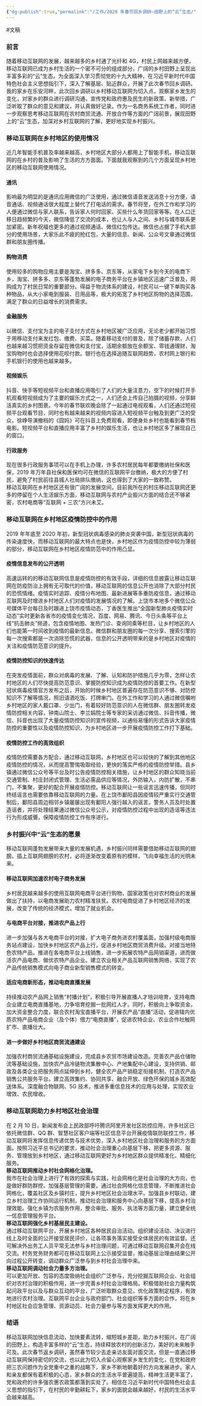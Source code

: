 ```yaml
---
{"dg-publish":true,"permalink":"/工作/2020 年春节回乡调研—田野上的“云”生态/","noteIcon":"1","created":"2024-01-24T09:14:49.447+08:00"}
---
```


#文稿 
### 前言
随着移动互联网的发展，越来越多的乡村通了光纤和 4G，村民上网越来越方便，移动互联网已成为乡村生活的一个密不可分的组成部分，广阔的乡村田野上呈现出丰富多彩的“云”生态。为全面深入学习贯彻党的十九大精神，在习近平新时代中国特色社会主义思想指引下，深入了解基层、贴近群众，开展了此次春节回乡调研。我的家乡在乐安河畔，此次回乡调研以乡村移动互联网为切入点，观察家乡发生的变化，对家乡的群众进行调研沟通，宣传党和政府惠及民生的新政策、新举措，广泛听取了群众的意见和建议，并认真做好记录。作为一名商务系统工作者，同时进一步观察思考移动互联网在农村商贸流通、开放合作等方面的广阔前景，展现田野上的“云”生态，加深对乡村互联网的了解，更好地实现乡村振兴。
### 移动互联网在乡村地区的使用情况
近几年智能手机普及率越来越高，乡村地区大部分人都用上了智能手机，移动互联网的在乡村的普及影响了生活的方方面面。下面就我观察到的几个方面呈现乡村地区的移动互联网使用情况。
#### 通讯
影响最为明显的是通讯应用微信的广泛使用，通过微信语音发送消息十分方便，语音通话、视频通话很大程度上替代了打电话的需求。春节将至，在外工作和学习的人便通过微信与家人联系，告诉家人何时回家、买些什么年货回家等等。在人口迁移日趋频繁的今天，微信降低了交流的成本，也让人与人之间、乡村与城市联系更加紧密。新年祝福也更多的通过视频通话、微信红包传达。微信也占据了手机大部分的使用场景，大家乐此不疲的抢红包，大量的信息、新闻、公众号文章通过微信群和朋友圈传播。
#### 购物消费
使用较多的购物应用主要是淘宝、拼多多、京东等，从家电下乡到今天的电商下乡，淘宝、拼多多、京东等蓬勃发展的电子商务平台在乡镇地区迅速广泛普及，网购成为了村民日常的重要部分。得益于物流体系的建设，村民可以一键下单购买各种物品，从大小家电到服装、日用品等，极大的拓宽了乡村地区购物的选择范围，满足了群众的日益增长的消费需求。
#### 金融服务
以微信、支付宝为主的电子支付方式在乡村地区被广泛应用，无论老少都开始习惯于用移动支付来发红包、缴费、买菜。随着移动支付的普及，除了储蓄存款，人们也越来越习惯把资金存留在微信和支付宝，活期余额放在余额宝、零钱通理财，淘宝购物时也会选择使用花呗付款。银行也在选择追随互联网趋势，农村网上银行和手机银行的使用也越来越多。
#### 视频娱乐
抖音、快手等短视频平台和直播应用吸引了人们的大量注意力，空下的时候打开手机观看短视频成为了主要的娱乐方式之一，人们还会上传自己拍摄的视频，分享鲜活真实的乡村图景。今年的春节联欢晚会除了一起通过电视观看，人们还通过短视频平台观看节目，同时也有越来越来的视频内容进入短视频平台触及到更广泛的受众，徐峥导演撤档的《囧妈》可在抖音上免费观看，即便身处乡村也能看到春节档电影。短视频平台和直播应用丰富了乡村的娱乐生活，也让乡村地区多了展现自己的窗口。
#### 行政服务
现在很多行政服务事项可以在手机上办理，许多农村居民每年都要缴纳社保和医保，2019 年万年县社保和医保均可在微信的互联网平台缴纳，极大的方便了村民，避免了村民前往县城人社局排队缴纳，这也得到了大家的一致称赞。  
移动互联网在乡村地区还有很广阔的发展空间，目前我所在的村庄移动互联网还更多的停留在个人生活娱乐方面，移动互联网与农村产业振兴方面的结合还不够紧密，农村电商等“互联网 + 三农”方兴未艾。
### 移动互联网在乡村地区疫情防控中的作用
2019 年年底至 2020 年初，新型冠状病毒感染的肺炎突袭中国，新型冠状病毒的传染速度快，而移动互联网的最大特点也是快，乡村地区作为疫情防控中较为薄弱的部分，移动互联网在乡村地区疫情防范中的作用凸显。
#### 疫情信息发布的公开透明
高速运转的的移动互联网信息是疫情防控的有效手段，详细的信息披露让移动互联网在防疫防治上拥有无可取代的价值，移动互联网的信息公开也消除了大部分村民的恐慌情绪。疫情实时追踪、疫情分布地图、最新进展等多重防疫信息，通过移动互联网及时增进乡村地区人们对疫情的发展情况的了解。上饶市本地多个微信公众号媒体平台每日及时跟进上饶市疫情动态，丁香医生推出“全国新型肺炎疫情实时动态”实时更新各省市的疫情变化情况，百度、网易、腾讯、今日头条等平台上线“抗击肺炎”频道，包含疫情地图、发热门诊、查询同乘等栏目，让乡村地区的人们也能第一时间收到疫情的最新信息。微信群和朋友圈的每一次分享、搜索引擎的每一次搜索都是一次消除恐慌的武器，信息的公开透明带来的是乡村地区对疫情的关注和疫情防范意识的提升。
#### 疫情防控知识的快速传达
在突发疫情面前，群众对病毒的发展、了解、认知和防护措施几乎为零，怎样让农村地区的人们尽快提高防范意识、掌握防控知识成为疫情防控的首要工作。在新型冠状病毒疫情官方发布之后，开始的时候乡村地区普遍存在防范意识不够、对防控知识不了解等情况，照旧请酒吃饭、打牌串门。在外工作和学习的人通过微信嘱咐乡村地区的家人戴口罩、少出门，有着较好防范意识的人在微信群、朋友圈转发疫情防控相关内容，钟南山院士、李兰娟院士等专家的采访通过微信、抖音传播，微信、抖音也出现了大量疫情防控知识的宣传视频，以通俗易懂的形式告诉大家疫情防控的重要性以及疫情防控知识，为乡村地区进一步开展疫情防控工作打下基础。
#### 疫情防控工作的高效组织
疫情防控需要各方配合，通过移动互联网，乡村地区也可以较快的了解到其他地区疫情防控的情况，从而提高警惕吸取经验，更快的落实严格的疫情防控举措。县乡镇通过微信公众号等平台及时公告疫情防控相关措施，让乡村地区的群众知晓当前交通管制、村庄封闭式管理、生活必需品供应等情况，外防输入，内防扩散，不串门，不集聚，更好的配合开展疫情防控。移动互联网让一些谣言迅速传播，但同时终结谣言也需要依靠移动互联网的力量。在上饶市鄱阳县因疫情较严重实行交通管制后，鄱阳县周边相邻乡镇屡屡出现有鄱阳人强行越入的谣言。警务人员及时处置造谣者，并将处理结果通过微信公众号公示，对疫情防控过程中出现的造谣等违法行为形成威慑，保障疫情防控工作有序进行。
### 乡村振兴中“云”生态的愿景
移动互联网蓬勃发展带来大量的发展机遇，乡村振兴同样需要借助移动互联网的翅膀。插上互联网翅膀的农村，必将逐渐改变着原有的模样，飞向幸福生活的光明未来。
#### 移动互联网加速农村电子商务发展
乡村居民越来越多的使用互联网电商平台进行购物，国家政策也对农村商业的发展做出了扶持，以电商发展助力农村精准扶贫。农村电商促进了乡村地区经济的发展，改变了传统的经济模式，增加了就业机会。
#### 与电商平台对接，推进农产品上行
进一步加强与各大电商平台的对接，扩大电子商务进农村覆盖面，加强村级电商服务站点建设，加快乡村地区农产品上行，促进乡村地区商贸消费升级。对接当地特色农特产品，推进在各电商平台上线销售，进一步拓展农特产品网销渠道，进而做活农产品电商、做优农特产品企业。建立农业相关产品互联网销售网络，实现了农产品传统销售模式向电子商业新型销售模式的转变。
#### 适应电商新形态，推动电商直播发展
持续推动农产品网上销售“村播计划”，积极引导开展直播人才培训培育，支持电商企业建立电商直播基地，力争培育挖掘一批网红人才。同时，积极向上争取资金，加大资金整合力度，联合农村淘宝直播平台，开展农产品“直播”活动，促进辖内优质农特产品电商企业（及个体）借力“电商直播”，促进农特企业、农业合作社触网扩市、直播壮大。
#### 进一步做好乡村地区商贸流通建设
加强农村商贸流通基础设施建设，完成县乡农贸市场建设改造。完善农产品仓储物流等基础设施，加快农产品冷链物流集散中心、产地集配中心建设，支持供销、邮政及各类企业把服务网点延伸到乡村，健全农产品产销稳定衔接机制，打造农产品销售公共服务平台。建立高效集约、协同共享、融合开放、绿色环保的城乡高效配送体系。深度融合物联网、5G 技术，推进多重信息技术的应用与处理，实现农业增效、农民增收。
### 移动互联网助力乡村地区社会治理
在 2 月 10 日，新闻发布会上民政部呼吁腾讯阿里开发社区防控应用，许多社区已依托微信群、QQ 群、智慧社区客户端等社区信息平台开展疫情联防联控工作，移动互联网将发挥信息传递优势与技术优势，深入乡村地区社会治理和服务的方方面面。按照习近平总书记的要求，推动社会治理重心向基层下移，把更多资源、服务、管理放到乡村地区，通过移动互联网更好为乡村地区群众提供精准化、精细化服务。  
**移动互联网推动乡村社会网格化治理。**  
我市在社会治理上进行了有效的探索与实践，社会网格化是社会治理的大方向，也是做好群防群控、加强基层管理的需要。通过社会网格化信息管理，不断推进社会网格化，覆盖社区及乡镇村庄，提升乡村地区社会治理水平。加强县乡村联动，建立乡村治理工作协同运行机制，推动社会治理和服务中心向基层下移，提高乡村治理效能。强化乡镇为农服务作用，整合审批、服务、执法等方面力量，建立健全统一信息管理服务平台。  
**移动互联网强化乡村基层民主建设。**  
通过移动互联网平台，开展乡村地区各种居民自治活动。组织建设活动、决议进行线上及时全面的公开接受居民评价，让各项事务落实接受全体居民的有效监督。还可解决外出务工人员平常无法参与乡村治理问题，可通过移动互联网召集开会在线交流。村务党务财务都可在移动互联网上公示接受监督，推动基层治理由结果公开向过程公开转变，调动群众广泛参与到乡村社会治理中来。  
**移动互联网调动社会力量多方治理。**  
可以更加开放、包容的态度吸纳社会组织广泛参与，充分挖掘互联网企业、社会组织对农村治理的积极作用，进一步完善乡村社会治理格局。积极借助社会力量构筑起问政平台以及与群众互动的平台，广泛听取群众意见，优化政策制定程序，有效地进行农村治理。互联网平台企业与政府部门、社会组织等多方面的合作，将在乡村地区社会应急管理、资源动员、社会力量参与等方面发挥更大的作用。
### 结语
移动互联网加快信息流动，加快要素流转，缩短城乡差距，助力乡村振兴，在广阔的田野上，构造丰富多样的“云”生态，持续释放农村的创新活力，美好的未来触手可及。此次春节返乡调研，虽然春节较少去走亲访友面对面交流，但是一直通过移动互联网保持密切的交流，也以此为切入点留心观察家乡发生的变化，在党和政府把三农问题作为全党重中之重的战略下，家乡不断地朝着好的方向发展进步。家人和亲友都保有着积极的心态，家乡群众的生活水平普遍提高，精神生活更丰富了，党和政府的许多强农惠农政策都落到实处了。相信在习近平新时代中国特色社会主义思想的指引下，在村民的辛勤耕耘下，家乡的面貌会越来越好，村民的生活水平会越来越高。

